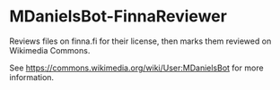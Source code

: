 # MDanielsBot-FinnaReviewer
Reviews files on finna.fi for their license, then marks them reviewed on Wikimedia Commons.

See https://commons.wikimedia.org/wiki/User:MDanielsBot for more information.
